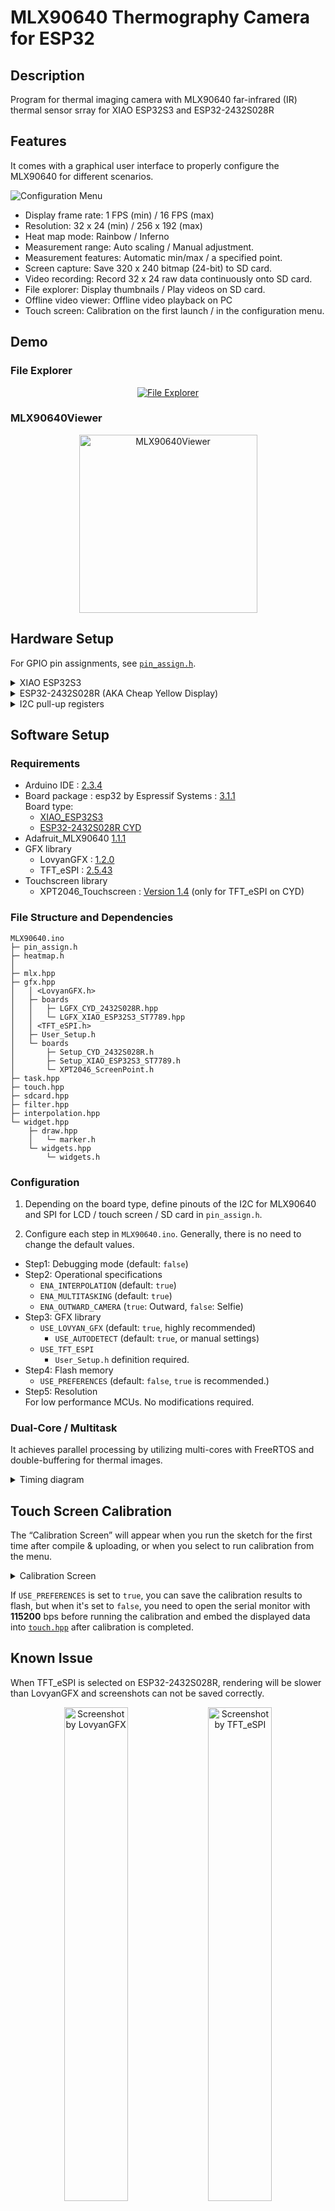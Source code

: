 # MLX90640 Thermography Camera for ESP32

## Description

Program for thermal imaging camera with MLX90640 far-infrared (IR) thermal sensor srray for XIAO ESP32S3 and ESP32-2432S028R

## Features

It comes with a graphical user interface to properly configure the MLX90640 for different scenarios.

![Configuration Menu](images/MLX90640-menu.jpg)

- Display frame rate: 1 FPS (min) / 16 FPS (max)
- Resolution: 32 x 24 (min) / 256 x 192 (max)
- Heat map mode: Rainbow / Inferno
- Measurement range: Auto scaling / Manual adjustment.
- Measurement features: Automatic min/max / a specified point.
- Screen capture: Save 320 x 240 bitmap (24-bit) to SD card.
- Video recording: Record 32 x 24 raw data continuously onto SD card.
- File explorer: Display thumbnails / Play videos on SD card.
- Offline video viewer: Offline video playback on PC
- Touch screen: Calibration on the first launch / in the configuration menu.

## Demo

### File Explorer
<p align="center">
  <a href="https://youtu.be/9El-2NYCDNU"><img alt="File Explorer" src="images/Demo-FileExplorer.gif" /></a>
</p>

### MLX90640Viewer
<p align="center">
  <a href="https://youtu.be/FFbE1BNb92w"><img alt="MLX90640Viewer" src="images/Demo-MLX90640Viewer.jpg" width="285px" /></a>
</p>

## Hardware Setup

For GPIO pin assignments, see [`pin_assign.h`](pin_assign.h).

<details>
<summary>XIAO ESP32S3</summary>

### Block Diagram
![Block Diagram](images/XIAO-BlockDiagram.jpg)

### Wiring
![Wiring](images/XIAO-Wiring.jpg)

### Prototype
![Prototype](images/XIAO-Prototype.jpg)
</details>

<details>
<summary>ESP32-2432S028R (AKA Cheap Yellow Display)</summary>

### Connecting MLX90640 to I2C
![Connecting MLX90640 to I2C with ESP32-2432S028R-MLX90640](images/CYD-CN1.jpg)

### Li-Po Battery
![Schematics](images/CYD-P5.jpg)

### Prototype
![Li-Po and Booster](images/CYD-LiPo.jpg)
</details>

<details>
<summary>I2C pull-up registers</summary>

![with and without pull-up registers](images/MLX90640-SCL.jpg)
</details>

## Software Setup

### Requirements

- Arduino IDE : [2.3.4][1]
- Board package : esp32 by Espressif Systems : [3.1.1][2]  
  Board type:
    - [XIAO_ESP32S3][21]
    - [ESP32-2432S028R CYD][22]
- Adafruit_MLX90640 [1.1.1][3]
- GFX library
  - LovyanGFX : [1.2.0][4]
  - TFT_eSPI : [2.5.43][5]
- Touchscreen library
  - XPT2046_Touchscreen : [Version 1.4][6] (only for TFT_eSPI on CYD)

### File Structure and Dependencies

```
MLX90640.ino
├─ pin_assign.h
├─ heatmap.h
│
├─ mlx.hpp
├─ gfx.hpp
│   │ <LovyanGFX.h>
│   ├─ boards
│   │   ├─ LGFX_CYD_2432S028R.hpp
│   │   └─ LGFX_XIAO_ESP32S3_ST7789.hpp
│   │ <TFT_eSPI.h>
│   ├─ User_Setup.h
│   └─ boards
│       ├─ Setup_CYD_2432S028R.h
│       ├─ Setup_XIAO_ESP32S3_ST7789.h
│       └─ XPT2046_ScreenPoint.h
├─ task.hpp
├─ touch.hpp
├─ sdcard.hpp
├─ filter.hpp
├─ interpolation.hpp
└─ widget.hpp
    ├─ draw.hpp
    │   └─ marker.h
    └─ widgets.hpp
        └─ widgets.h
```

### Configuration

1. Depending on the board type, define pinouts of the I2C for MLX90640 and SPI for LCD / touch screen / SD card in `pin_assign.h`.

2. Configure each step in `MLX90640.ino`. Generally, there is no need to change the default values.
  - Step1: Debugging mode (default: `false`)
  - Step2: Operational specifications
    - `ENA_INTERPOLATION` (default: `true`)
    - `ENA_MULTITASKING` (default: `true`)
    - `ENA_OUTWARD_CAMERA` (`true`: Outward, `false`: Selfie)
  - Step3: GFX library
    - `USE_LOVYAN_GFX` (default: `true`, highly recommended)
        - `USE_AUTODETECT` (default: `true`, or manual settings)
    - `USE_TFT_ESPI`
        - `User_Setup.h` definition required.
  - Step4: Flash memory
    - `USE_PREFERENCES` (default: `false`, `true` is recommended.)
  - Step5: Resolution  
    For low performance MCUs. No modifications required.

### Dual-Core / Multitask

It achieves parallel processing by utilizing multi-cores with FreeRTOS and double-buffering for thermal images.

<details>
<summary>Timing diagram</summary>

- [Timing diagram (Drawio)](https://drive.google.com/file/d/1W-xelIn-PvofRw0Ya43I02ksVurOTiDk/view?usp=sharing)  
  ![Timing diagram](images/TimingDiagram.png)
</details>

## Touch Screen Calibration

The “Calibration Screen” will appear when you run the sketch for the first time after compile & uploading, 
or when you select to run calibration from the menu.

<details>
<summary>Calibration Screen</summary>

![Calibration Screen](images/TouchCalibration.jpg)
</details>

If `USE_PREFERENCES` is set to `true`, you can save the calibration results to flash, but when it's set to `false`, 
you need to open the serial monitor with **115200** bps before running the calibration and embed the displayed data into 
[`touch.hpp`](https://github.com/embedded-kiddie/MLX90640/blob/main/touch.hpp#L25-L48) after calibration is completed.

## Known Issue

When TFT_eSPI is selected on ESP32-2432S028R, rendering will be slower than LovyanGFX and screenshots can not be saved correctly.

<p align="center">
  <img src="images/screenshot-LovyanGFX.png" width="45%" alt="Screenshot by LovyanGFX" title="Screenshot by LovyanGFX" />
  <img src="images/screenshot-TFT_eSPI.png" width="45%" alt="Screenshot by TFT_eSPI" title="Screenshot by TFT_eSPI" />
</p>

## Related Project
- [MLX90640Viewer](https://github.com/embedded-kiddie/MLX90640Viewer)  
    The MLX90640Viewer is a tool that applies heatmaps and visualizes the output of the Melexis MLX90640 32x24 IR array, 
    which is stored as continuous raw data in a file.

- [MLX90640 for Arduino UNO R4][23]

## Resouces

- [Melexis MLX90640][7]
  - [Datasheet][8]
    - I2C Frequency: 1MHz (Fast mode+)
  - [Breakout board: GY-MCU90640][9]
    - [Alliexpress][10]

- [Seeed Studio XIAO ESP32S3][11]
  - [ESP32-S3 Series Datasheet][12]
  - [ESP32 Technical Reference Manual][13]

- [witnessmenow/ESP32-Cheap-Yellow-Display][20]


[1]: https://www.arduino.cc/en/software "Software｜Arduino"

[2]: https://github.com/espressif/arduino-esp32/releases/tag/3.1.1 "Release Arduino Release v3.1.1 based on ESP-IDF v5.3.2 · espressif/arduino-esp32"

[3]: https://github.com/adafruit/Adafruit_MLX90640 "adafruit/Adafruit_MLX90640: MLX90640 library functions"

[4]: https://github.com/lovyan03/LovyanGFX/releases/tag/1.2.0 "Release 1.2.0 · lovyan03/LovyanGFX"

[5]: https://github.com/Bodmer/TFT_eSPI/releases/tag/V2.5.43 "Release Bug fixes · Bodmer/TFT_eSPI"

[6]: https://github.com/PaulStoffregen/XPT2046_Touchscreen/releases/tag/v1.4 "Release Version 1.4 · PaulStoffregen/XPT2046_Touchscreen"

[7]: https://www.melexis.com/en/product/MLX90640/Far-Infrared-Thermal-Sensor-Array "Far Infrared Thermal Sensor Array (32x24 RES) I Melexis"

[8]: https://www.melexis.com/en/documents/documentation/datasheets/datasheet-mlx90640 "Datasheet for MLX90640 I Melexis"

[9]: https://github.com/vvkuryshev/GY-MCU90640-RPI-Python/blob/master/GY_MCU9064%20user%20manual%20v1.pdf "vvkuryshev/GY-MCU90640-RPI-Python: The script to connect the thermal image module GY-MCU90640 to Raspberry Pi."

[10]: https://www.aliexpress.com/item/1005006674751991.html

[11]: https://wiki.seeedstudio.com/xiao_esp32s3_getting_started/ "Getting Started with Seeed Studio XIAO ESP32S3 (Sense) - Seeed Studio Wiki"

[12]: https://www.espressif.com/sites/default/files/documentation/esp32-s3_datasheet_en.pdf

[13]: https://www.espressif.com/sites/default/files/documentation/esp32_technical_reference_manual_en.pdf

[20]: https://github.com/witnessmenow/ESP32-Cheap-Yellow-Display "witnessmenow/ESP32-Cheap-Yellow-Display: Building a community around a cheap ESP32 Display with a touch screen"

[21]: https://github.com/espressif/arduino-esp32/tree/master/variants/XIAO_ESP32S3 "arduino-esp32/variants/XIAO_ESP32S3 at master · espressif/arduino-esp32"

[22]: https://github.com/espressif/arduino-esp32/tree/master/variants/jczn_2432s028r "arduino-esp32/variants/jczn_2432s028r at master · espressif/arduino-esp32"

[23]: https://github.com/embedded-kiddie/Arduino-UNO-R4/tree/main/MLX90640 "Arduino-UNO-R4/MLX90640 at main · embedded-kiddie/Arduino-UNO-R4"
